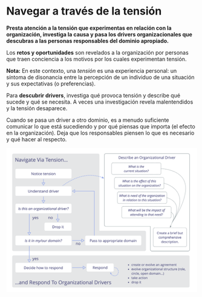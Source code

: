 # Navegar a través de la tensión

<summary>
<strong>Presta atención a la tensión que experimentas en relación con la organización, investiga la causa y pasa los drivers organizacionales que descubras a las personas responsables del dominio apropiado.</strong>
</summary>

Los **retos y oportunidades** son revelados a la organización por personas que traen conciencia a los motivos por los cuales experimentan tensión.

**Nota:** En este contexto, una *tensión* es una experiencia personal: un síntoma de disonancia entre la percepción de un individuo de una situación y sus expectativas (o preferencias).

Para **descubrir drivers**, investiga qué provoca tensión y describe qué sucede y qué se necesita. A veces una investigación revela malentendidos y la tensión desaparece.

Cuando se pasa un driver a otro dominio, es a menudo suficiente comunicar lo que está sucediendo y por qué piensas que importa (el efecto en la organización). Deja que los responsables piensen lo que es necesario y qué hacer al respecto.

![Navigate via Tension, Describe Organizational Drivers, Respond To Organizational Drivers](img/process/navigate-describe-respond.png)